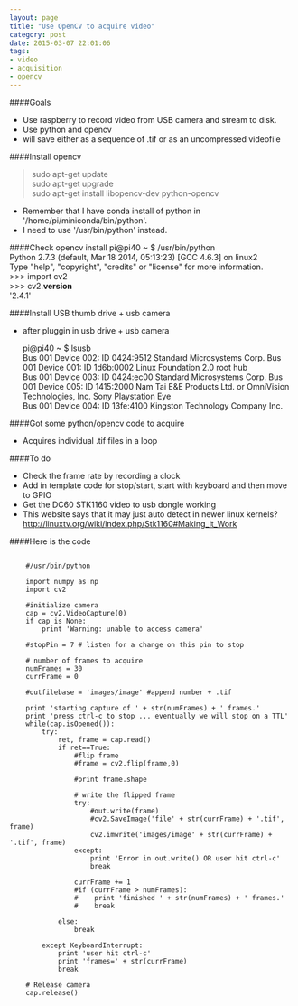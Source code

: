 ```yaml
---
layout: page
title: "Use OpenCV to acquire video"
category: post
date: 2015-03-07 22:01:06
tags:
- video
- acquisition
- opencv
---
```

####Goals
- Use raspberry to record video from USB camera and stream to disk.
- Use python and opencv
- will save either as a sequence of .tif or as an uncompressed videofile
 
####Install opencv
> sudo apt-get update  
> sudo apt-get upgrade  
> sudo apt-get install libopencv-dev python-opencv

- Remember that I have conda install of python in '/home/pi/miniconda/bin/python'.
- I need to use '/usr/bin/python' instead.

####Check opencv install
    pi@pi40 ~ $ /usr/bin/python  
    Python 2.7.3 (default, Mar 18 2014, 05:13:23) 
    [GCC 4.6.3] on linux2  
    Type "help", "copyright", "credits" or "license" for more information.  
    >>> import cv2  
    >>> cv2.__version__  
    '2.4.1'

####Install USB thumb drive + usb camera
- after pluggin in usb drive + usb camera
    
    pi@pi40 ~ $ lsusb  
    Bus 001 Device 002: ID 0424:9512 Standard Microsystems Corp. 
    Bus 001 Device 001: ID 1d6b:0002 Linux Foundation 2.0 root hub  
    Bus 001 Device 003: ID 0424:ec00 Standard Microsystems Corp. 
    Bus 001 Device 005: ID 1415:2000 Nam Tai E&E Products Ltd. or OmniVision Technologies, Inc. Sony Playstation Eye  
    Bus 001 Device 004: ID 13fe:4100 Kingston Technology Company Inc.  
    
####Got some python/opencv code to acquire
- Acquires individual .tif files in a loop

####To do
- Check the frame rate by recording a clock
- Add in template code for stop/start, start with keyboard and then move to GPIO
- Get the DC60 STK1160 video to usb dongle working
- This website says that it may just auto detect in newer linux kernels?
http://linuxtv.org/wiki/index.php/Stk1160#Making_it_Work

####Here is the code
```

	#/usr/bin/python

	import numpy as np
	import cv2

	#initialize camera
	cap = cv2.VideoCapture(0)
	if cap is None:
	    print 'Warning: unable to access camera'

	#stopPin = 7 # listen for a change on this pin to stop

	# number of frames to acquire
	numFrames = 30
	currFrame = 0

	#outfilebase = 'images/image' #append number + .tif

	print 'starting capture of ' + str(numFrames) + ' frames.'
	print 'press ctrl-c to stop ... eventually we will stop on a TTL'
	while(cap.isOpened()):
	    try:
	        ret, frame = cap.read()
	        if ret==True:
	            #flip frame
	            #frame = cv2.flip(frame,0)

	            #print frame.shape

	            # write the flipped frame
	            try:
	                #out.write(frame)
	                #cv2.SaveImage('file' + str(currFrame) + '.tif', frame)
	                cv2.imwrite('images/image' + str(currFrame) + '.tif', frame)
	            except:
	                print 'Error in out.write() OR user hit ctrl-c'
	                break

	            currFrame += 1
	            #if (currFrame > numFrames):
	            #    print 'finished ' + str(numFrames) + ' frames.'
	            #    break
	    
	        else:
	            break

	    except KeyboardInterrupt:
	        print 'user hit ctrl-c'
	        print 'frames=' + str(currFrame)
	        break

	# Release camera
	cap.release()

```

